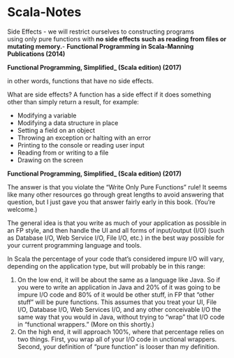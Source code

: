 # Scala-Notes

Side Effects -     we will restrict ourselves to constructing programs  
  using only pure functions with **no side effects such as reading from files or mutating memory.**- **Functional Programming in Scala-Manning Publications \(2014\)**

**Functional Programming, Simplified\_ \(Scala edition\) \(2017\)**

in other words, functions that have no side effects.

What are side effects? A function has a side effect if it does something other than simply return a result, for example:

* Modifying a variable
* Modifying a data structure in place
* Setting a field on an object
* Throwing an exception or halting with an error
* Printing to the console or reading user input
* Reading from or writing to a file
* Drawing on the screen



**Functional Programming, Simplified\_ \(Scala edition\) \(2017\)**

The answer is that you violate the “Write Only Pure Functions” rule! It seems like many other resources go through great lengths to avoid answering that question, but I just gave you that answer fairly early in this book. \(You’re welcome.\)

The general idea is that you write as much of your application as possible in an FP style, and then handle the UI and all forms of input/output \(I/O\) \(such as Database I/O, Web Service I/O, File I/O, etc.\) in the best way possible for your current programming language and tools.

In Scala the percentage of your code that’s considered impure I/O will vary, depending on the application type, but will probably be in this range:

1. On the low end, it will be about the same as a language like Java. So if you    were to write an application in Java and 20% of it was going to be impure I/O    code and 80% of it would be other stuff, in FP that “other stuff” will be pure   functions. This assumes that you treat your UI, File I/O, Database I/O, Web    Services I/O, and any other conceivable I/O the same way that you would in    Java, without trying to “wrap” that I/O code in “functional wrappers.” \(More on    this shortly.\)
2. On the high end, it will approach 100%, where that percentage relies on two    things. First, you wrap all of your I/O code in  unctional wrappers. Second,    your definition of “pure function” is looser than my definition.



